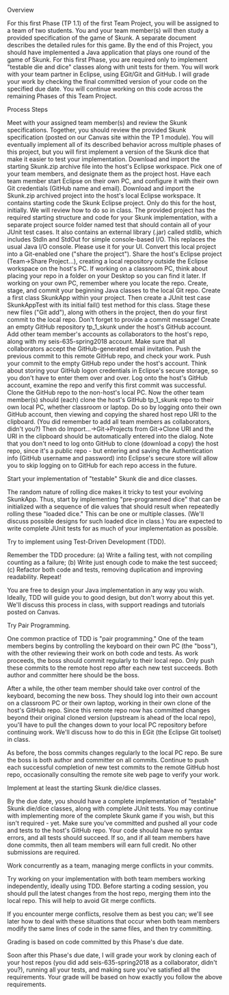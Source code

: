 Overview

For this first Phase (TP 1.1) of the first Team Project, you will be assigned to a team of two students. You and your team member(s) will then study a provided specification of the game of Skunk. A separate document describes the detailed rules for this game.
By the end of this Project, you should have implemented a Java application that plays one round of the game of Skunk. For this first Phase, you are required only to implement "testable die and dice" classes along with unit tests for them.
You will work with your team partner in Eclipse, using EGit/Git and GitHub. I will grade your work by checking the final committed version of your code on the specified due date. You will continue working on this code across the remaining Phases of this Team Project.

Process Steps

Meet with your assigned team member(s) and review the Skunk specifications.
Together, you should review the provided Skunk specification (posted on our Canvas site within the TP 1 module). You will eventually implement all of its described behavior across multiple phases of this project, but you will first implement a version of the Skunk dice that make it easier to test your implementation.
Download and import the starting Skunk.zip archive file into the host's Eclipse workspace. 
Pick one of your team members, and designate them as the project host. Have each team member start Eclipse on their own PC, and configure it with their own Git credentials (GitHub name and email).
Download and import the Skunk.zip archived project into the host's local Eclipse workspace. It contains starting code the Skunk Eclipse project. Only do this for the host, initially. We will review how to do so in class.
The provided project has the required starting structure and code for your Skunk implementation, with a separate project source folder named test that should contain all of your JUnit test cases. It also contains an external library (.jar) called stdlib, which includes StdIn and StdOut for simple console-based I/O. This replaces the usual Java I/O console. Please use it for your UI.
Convert this local project into a Git-enabled one ("share the project").
Share the host's Eclipse project (Team->Share Project...), creating a local repository outside the Eclipse workspace on the host's PC. If working on a classroom PC, think about placing your repo in a folder on your Desktop so you can find it later. If working on your own PC, remember where you locate the repo.
Create, stage, and commit your beginning Java classes to the local Git repo.
Create a first class SkunkApp within your project. Then create a JUnit test case SkunkAppTest with its initial fail() test method for this class. Stage these new files ("Git add"), along with others in the project, then do your first commit to the local repo. Don't forget to provide a commit message! 
Create an empty GitHub repository tp_1_skunk under the host's GitHub account.
Add other team member's accounts as collaborators to the host's repo, along with my seis-635-spring2018 account. Make sure that all collaborators accept the GitHub-generated email invitation.
Push the previous commit to this remote GitHub repo, and check your work.
Push your commit to the empty GitHub repo under the host's account. Think about storing your GitHub logon credentials in Eclipse's secure storage, so you don't have to enter them over and over. Log onto the host's GitHub account, examine the repo and verify this first commit was successful.
Clone the GitHub repo to the non-host's local PC.
Now the other team member(s) should (each) clone the host's GitHub tp_1_skunk repo to their own local PC, whether classroom or laptop. Do so by logging onto their own GitHub account, then viewing and copying the shared host repo URI to the clipboard. (You did remember to add all team members as collaborators, didn't you?) Then do Import...->Git->Projects from Git->Clone URI and the URI in the clipboard should be automatically entered into the dialog. 
Note that you don't need to log onto GitHub to clone (download a copy) the host repo, since it's a public repo - but entering and saving the Authentication info (GitHub username and password) into Eclipse's secure store will allow you to skip logging on to GitHub for each repo access in the future.

Start your implementation of "testable" Skunk die and dice classes.

The random nature of rolling dice makes it tricky to test your evolving SkunkApp. Thus, start by implementing "pre-programmed dice" that can be initialized with a sequence of die values that should result when repeatedly rolling these "loaded dice." This can be one or multiple classes. (We'll discuss possible designs for such loaded dice in class.) You are expected to write complete JUnit tests for as much of your implementation as possible.


Try to implement using Test-Driven Development (TDD).

Remember the TDD procedure: (a) Write a failing test, with not compiling counting as a failure; (b) Write just enough code to make the test succeed; (c) Refactor both code and tests, removing duplication and improving readability. Repeat!


You are free to design your Java implementation in any way you wish. Ideally, TDD will guide you to good design, but don't worry about this yet. We'll discuss this process in class, with support readings and tutorials posted on Canvas.

Try Pair Programming. 

One common practice of TDD is "pair programming." One of the team members begins by controlling the keyboard on their own PC (the "boss"), with the other reviewing their work on both code and tests. As work proceeds, the boss should commit regularly to their local repo. Only push these commits to the remote host repo after each new test succeeds. Both author and committer here should be the boss.


After a while, the other team member should take over control of the keyboard, becoming the new boss. They should log into their own account on a classroom PC or their own laptop, working in their own clone of the host's GitHub repo. Since this remote repo now has committed changes beyond their original cloned version (upstream is ahead of the local repo), you'll have to pull the changes down to your local PC repository before continuing work. We'll discuss how to do this in EGit (the Eclipse Git toolset) in class.


As before, the boss commits changes regularly to the local PC repo. Be sure the boss is both author and committer on all commits. Continue to push each successful completion of new test commits to the remote GitHub host repo, occasionally consulting the remote site web page to verify your work.


Implement at least the starting Skunk die/dice classes. 

By the due date, you should have a complete implementation of "testable" Skunk die/dice classes, along with complete JUnit tests. You may continue with implementing more of the complete Skunk game if you wish, but this isn't required - yet. Make sure you've committed and pushed all your code and tests to the host's GitHub repo. Your code should have no syntax errors, and all tests should succeed. If so, and if all team members have done commits, then all team members will earn full credit. No other submissions are required.

Work concurrently as a team, managing merge conflicts in your commits.


Try working on your implementation with both team members working independently, ideally using TDD. Before starting a coding session, you should pull the latest changes from the host repo, merging them into the local repo. This will help to avoid Git merge conflicts.


If you encounter merge conflicts, resolve them as best you can; we'll see later how to deal with these situations that occur when both team members modify the same lines of code in the same files, and then try committing.


Grading is based on code committed by this Phase's due date.


Soon after this Phase's due date, I will grade your work by cloning each of your host repos (you did add seis-635-spring2018 as a collaborator, didn't you?), running all your tests, and making sure you've satisfied all the requirements. Your grade will be based on how exactly you follow the above requirements.
